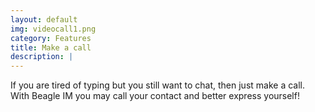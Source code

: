 ```yaml
---
layout: default
img: videocall1.png
category: Features
title: Make a call
description: |
---
```

  If you are tired of typing but you still want to chat, then just make a call. With Beagle IM you may call your contact and better express yourself!
